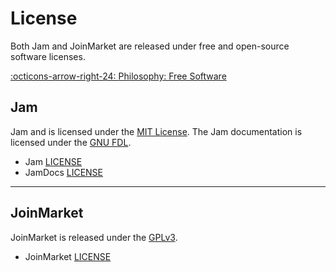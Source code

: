 # License

Both Jam and JoinMarket are released under free and open-source software licenses.

[:octicons-arrow-right-24: Philosophy: Free Software][free-software]

[free-software]: /philosophy/01-free-software

## Jam

Jam and is licensed under the [MIT License](https://directory.fsf.org/wiki/License:Expat).
The Jam documentation is licensed under the [GNU FDL](https://www.gnu.org/licenses/fdl-1.3.en.html).

- Jam [LICENSE](https://github.com/joinmarket-webui/jam/blob/master/LICENSE)
- JamDocs [LICENSE](https://github.com/joinmarket-webui/jamdocs/blob/master/LICENSE)

---

## JoinMarket

JoinMarket is released under the [GPLv3](https://www.gnu.org/licenses/gpl-3.0.html).

- JoinMarket [LICENSE](https://github.com/JoinMarket-Org/joinmarket-clientserver/blob/master/LICENSE)
